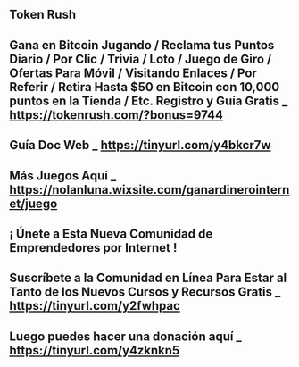 Token Rush
--------------------
Gana en Bitcoin Jugando / Reclama tus Puntos Diario / Por Clic / Trivia / Loto / Juego de Giro / Ofertas Para Móvil / Visitando Enlaces / Por Referir / Retira Hasta $50 en Bitcoin con 10,000 puntos en la Tienda / Etc.
Registro y Guía Gratis _ https://tokenrush.com/?bonus=9744
--------------------
Guía Doc Web _ https://tinyurl.com/y4bkcr7w
--------------------
Más Juegos Aquí _ https://nolanluna.wixsite.com/ganardinerointernet/juego
--------------------
¡ Únete a Esta Nueva Comunidad de Emprendedores por Internet !
--------------------
Suscríbete a la Comunidad en Línea Para Estar al Tanto de los Nuevos Cursos y Recursos Gratis _ https://tinyurl.com/y2fwhpac
--------------------
Luego puedes hacer una donación aquí _ https://tinyurl.com/y4zknkn5
--------------------
